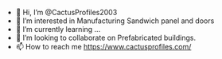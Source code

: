- 👋 Hi, I’m @CactusProfiles2003
- 👀 I’m interested in Manufacturing Sandwich panel and doors
- 🌱 I’m currently learning ...
- 💞️ I’m looking to collaborate on Prefabricated buildings.
- 📫 How to reach me https://www.cactusprofiles.com/ 

<!---
CactusProfiles2003/CactusProfiles2003 is a ✨ special ✨ repository because its `README.md` (this file) appears on your GitHub profile.
You can click the Preview link to take a look at your changes.
--->
